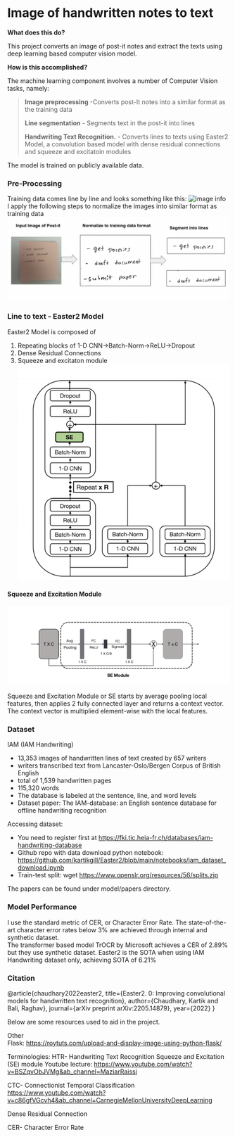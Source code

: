 # Image of handwritten notes to text
**What does this do?**

This project converts an image of post-it notes and extract the texts using deep learning based computer vision model.

**How is this accomplished?**

The machine learning component involves a number of Computer Vision tasks, namely:
>  **Image preprocessing** -Converts post-It notes into a similar format as the training data
> 
>  **Line segmentation**  - Segments text in the post-it into lines 
> 
>  **Handwriting Text Recognition.** - Converts lines to texts using Easter2 Model, a convolution based model with dense residual connections and squeeze and excitatoin modules

The model is trained on publicly available data.


### Pre-Processing
Training data comes line by line and looks something like this:
![image info](training_data.png)
I apply the following steps to normalize the images into similar format as training data
![image info](data-processing-pipeline.png)
### Line to text - Easter2 Model
Easter2 Model is composed of
1) Repeating blocks of 1-D CNN->Batch-Norm->ReLU->Dropout
2) Dense Residual Connections
3) Squeeze and excitaton module
![image info](model.png)

#### Squeeze and Excitation Module
![image info](squeeze-excitation.png)

Squeeze and Excitation Module or SE starts by average pooling local features, then applies 2 fully connected layer and returns a context vector.
The context vector is multiplied element-wise with the local features.
### Dataset
IAM (IAM Handwriting)
- 13,353 images of handwritten lines of text created by 657 writers
- writers transcribed text from Lancaster-Oslo/Bergen Corpus of British English
- total of 1,539 handwritten pages 
- 115,320 words
- The database is labeled at the sentence, line, and word levels
- Dataset paper: The IAM-database: an English sentence database for offline handwriting recognition

Accessing dataset:
- You need to register first at https://fki.tic.heia-fr.ch/databases/iam-handwriting-database
- Github repo with data download python notebook: https://github.com/kartikgill/Easter2/blob/main/notebooks/iam_dataset_download.ipynb
- Train-test split: wget https://www.openslr.org/resources/56/splits.zip

The papers can be found under model/papers directory.
### Model Performance
I use the standard metric of CER, or Character Error Rate.
The state-of-the-art character error rates below 3% are achieved through internal and synthetic dataset.  
The transformer based model TrOCR by Microsoft achieves a CER of 2.89% but they use synthetic dataset.
Easter2 is the SOTA when using IAM Handwriting dataset only, achieving SOTA of 6.21%


### Citation
@article{chaudhary2022easter2,
  title={Easter2. 0: Improving convolutional models for handwritten text recognition},
  author={Chaudhary, Kartik and Bali, Raghav},
  journal={arXiv preprint arXiv:2205.14879},
  year={2022}
}


Below are some resources used to aid in the project. 

Other <br>
Flask:
https://roytuts.com/upload-and-display-image-using-python-flask/

Terminologies:
HTR- Handwriting Text Recognition
Squeeze and Excitation (SE) module
Youtube lecture: https://www.youtube.com/watch?v=BSZqvObJVMg&ab_channel=MaziarRaissi

CTC- Connectionist Temporal Classification
https://www.youtube.com/watch?v=c86gfVGcvh4&ab_channel=CarnegieMellonUniversityDeepLearning

Dense Residual Connection

CER- Character Error Rate
